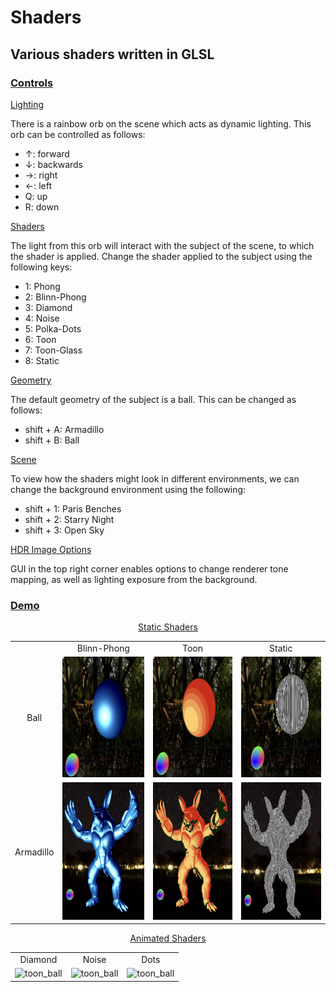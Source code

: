 <!-- github does no allow CSS -->
<!-- <style>
  .container {
    display: flex;
  }
  .image-container {
    flex: 1;
  }
  .image-container img {
    width: 200px;
    height: 175px;
  }
  .image-container p {
    text-align: center;
  }
</style> -->

# Shaders
## Various shaders written in GLSL

<h3><ins>Controls</ins></h3>
<ins>Lighting</ins>

There is a rainbow orb on the scene which acts as dynamic lighting. This orb can be controlled as follows:
<ul>
  <li>↑: forward</li>
  <li>↓: backwards</li>
  <li>→: right</li>
  <li>←: left</li>
  <li>Q: up</li>
  <li>R: down</li>
</ul>
<ins>Shaders</ins>

The light from this orb will interact with the subject of the scene, to which the shader is applied. Change the shader applied to the subject using the following keys:
<ul>
  <li>1: Phong</li>
  <li>2: Blinn-Phong</li>
  <li>3: Diamond</li>
  <li>4: Noise</li>
  <li>5: Polka-Dots</li>
  <li>6: Toon</li>
  <li>7: Toon-Glass</li>
  <li>8: Static</li>
</ul>
<ins>Geometry</ins>

The default geometry of the subject is a ball. This can be changed as follows:
<ul>
  <li>shift + A: Armadillo</li>
  <li>shift + B: Ball</li>
</ul>
<ins>Scene</ins>

To view how the shaders might look in different environments, we can change the background environment using the following:
<ul>
  <li>shift + 1: Paris Benches</li>
  <li>shift + 2: Starry Night</li>
  <li>shift + 3: Open Sky</li>
</ul>
<ins>HDR Image Options</ins> 

GUI in the top right corner enables options to change renderer tone mapping, as well as lighting exposure from the background.

<h3><ins>Demo</ins></h3>

<!-- <div display="flex">
  <div>
    <img src="./images/blinn_orb.png" alt="blinn_ball" width="200" height="175">
    <p>Blinn-Phong</p>
  </div>

  <div>
    <img src="./images/toon_orb.png" alt="toon_ball" width="200" height="175">
    <p>Toon</p>
  </div>

  <div>
    <img src="./images/noise_orb.png" alt="noise_ball" width="200" height="175">
    <p>Noise</p>
  </div>
</div> -->
<p align="center"><ins>Static Shaders</ins></p>
<table>
  <tr>
    <td align="center"> </td>
    <td align="center">Blinn-Phong</td>
    <td align="center">Toon</td>
    <td align="center">Static</td>
  </tr>
  <tr>
    <td align="center">Ball</td>
    <td><img src="./images/blinn_orb.png" alt="blinn_ball" width="220" height="192.5"></td>
    <td><img src="./images/toon_orb.png" alt="toon_ball" width="220" height="192.5"></td>
    <td><img src="./images/static_orb.png" alt="toon_ball" width="220" height="192.5"></td>
  </tr>
  <tr>
    <td align="center">Armadillo</td>
    <td><img src="./images/armadillo_blinn.png" alt="blinn_ball" width="220" height="220"></td>
    <td><img src="./images/armadillo_toon.png" alt="toon_ball" width="220" height="220"></td>
    <td><img src="./images/armadillo_static.png" alt="noise_ball" width="220" height="220"></td>
  </tr>
</table>

<p align="center"><ins>Animated Shaders</ins></p>

<table>
  <tr>
    <td align="center">Diamond</td>
    <td align="center">Noise</td>
    <td align="center">Dots</td>
  </tr>
  <tr>
    <td><img src="./images/diamond.gif" alt="toon_ball" width="250" height="250"></td>
    <td><img src="./images/noise.gif" alt="toon_ball" width="250" height="250"></td>
    <td><img src="./images/dots.gif" alt="toon_ball" width="250" height="250"></td>
  </tr>
</table>


